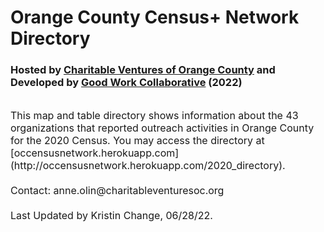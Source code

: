 # Orange County Census+ Network Directory<br>
### Hosted by [Charitable Ventures of Orange County](https://charitableventuresoc.org/) and Developed by [Good Work Collaborative](https://www.ourgoodwork.co/) (2022)<br>
<br>
<span style="font-size:16px;" >This map and table directory shows information about the 43 organizations that reported outreach activities in Orange County for the 2020 Census. You may access the directory at [occensusnetwork.herokuapp.com](http://occensusnetwork.herokuapp.com/2020_directory).
<br> <br>
Contact: anne.olin@charitableventuresoc.org
<br> <br>
Last Updated by Kristin Change, 06/28/22. 
